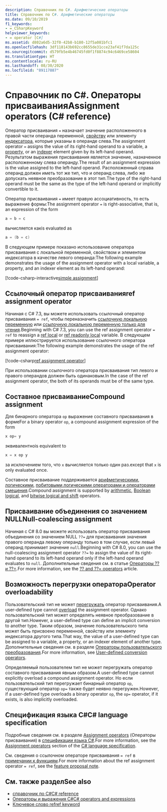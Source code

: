 ```yaml
---
description: Справочник по C#. Арифметические операторы
title: Справочник по C#. Арифметические операторы
ms.date: 09/10/2019
f1_keywords:
- =_CSharpKeyword
helpviewer_keywords:
- = operator [C#]
ms.assetid: d802a6d5-32f0-42b8-b180-12f5a081bfc1
ms.openlocfilehash: 3df118143b692cc8655de31cce23af41f7da125c
ms.sourcegitcommit: d579fb5e4b46745fd0f1f8874c94c6469ce58604
ms.translationtype: HT
ms.contentlocale: ru-RU
ms.lasthandoff: 08/30/2020
ms.locfileid: "89117887"
---
```

# <a name="assignment-operators-c-reference"></a><span data-ttu-id="31554-103">Справочник по C#. Операторы присваивания</span><span class="sxs-lookup"><span data-stu-id="31554-103">Assignment operators (C# reference)</span></span>

<span data-ttu-id="31554-104">Оператор присваивания `=` назначает значение расположенного в правой части операнда переменной, [свойству](../../programming-guide/classes-and-structs/properties.md) или элементу [индексатора](../../programming-guide/indexers/index.md), которые указаны в операнде слева.</span><span class="sxs-lookup"><span data-stu-id="31554-104">The assignment operator `=` assigns the value of its right-hand operand to a variable, a [property](../../programming-guide/classes-and-structs/properties.md), or an [indexer](../../programming-guide/indexers/index.md) element given by its left-hand operand.</span></span> <span data-ttu-id="31554-105">Результатом выражения присваивания является значение, назначенное расположенному слева операнду.</span><span class="sxs-lookup"><span data-stu-id="31554-105">The result of an assignment expression is the value assigned to the left-hand operand.</span></span> <span data-ttu-id="31554-106">Расположенный справа операнд должен иметь тот же тип, что и операнд слева, либо же допускать неявное преобразование в этот тип.</span><span class="sxs-lookup"><span data-stu-id="31554-106">The type of the right-hand operand must be the same as the type of the left-hand operand or implicitly convertible to it.</span></span>

<span data-ttu-id="31554-107">Оператор присваивания `=` имеет правую ассоциативность, то есть выражение формы:</span><span class="sxs-lookup"><span data-stu-id="31554-107">The assignment operator `=` is right-associative, that is, an expression of the form</span></span>

```csharp
a = b = c
```

<span data-ttu-id="31554-108">вычисляется как</span><span class="sxs-lookup"><span data-stu-id="31554-108">is evaluated as</span></span>

```csharp
a = (b = c)
```

<span data-ttu-id="31554-109">В следующем примере показано использование оператора присваивания с локальной переменной, свойством и элементом индексатора в качестве левого операнда:</span><span class="sxs-lookup"><span data-stu-id="31554-109">The following example demonstrates the usage of the assignment operator with a local variable, a property, and an indexer element as its left-hand operand:</span></span>

[!code-csharp-interactive[simple assignment](snippets/shared/AssignmentOperator.cs#Simple)]

## <a name="ref-assignment-operator"></a><span data-ttu-id="31554-110">Ссылочный оператор присваивания</span><span class="sxs-lookup"><span data-stu-id="31554-110">ref assignment operator</span></span>

<span data-ttu-id="31554-111">Начиная с C# 7.3, вы можете использовать ссылочный оператор присваивания `= ref`, чтобы переназначить [ссылочную локальную переменную](../keywords/ref.md#ref-locals) или [ссылочную локальную переменную только для чтения](../keywords/ref.md#ref-readonly-locals).</span><span class="sxs-lookup"><span data-stu-id="31554-111">Beginning with C# 7.3, you can use the ref assignment operator `= ref` to reassign a [ref local](../keywords/ref.md#ref-locals) or [ref readonly local](../keywords/ref.md#ref-readonly-locals) variable.</span></span> <span data-ttu-id="31554-112">В следующем примере иллюстрируется использование ссылочного оператора присваивания:</span><span class="sxs-lookup"><span data-stu-id="31554-112">The following example demonstrates the usage of the ref assignment operator:</span></span>

[!code-csharp[ref assignment operator](snippets/shared/AssignmentOperator.cs#RefAssignment)]

<span data-ttu-id="31554-113">При использовании ссылочного оператора присваивания тип левого и правого операндов должен быть одинаковым.</span><span class="sxs-lookup"><span data-stu-id="31554-113">In the case of the ref assignment operator, the both of its operands must be of the same type.</span></span>

## <a name="compound-assignment"></a><span data-ttu-id="31554-114">Составное присваивание</span><span class="sxs-lookup"><span data-stu-id="31554-114">Compound assignment</span></span>

<span data-ttu-id="31554-115">Для бинарного оператора `op` выражение составного присваивания в форме</span><span class="sxs-lookup"><span data-stu-id="31554-115">For a binary operator `op`, a compound assignment expression of the form</span></span>

```csharp
x op= y
```

<span data-ttu-id="31554-116">эквивалентно</span><span class="sxs-lookup"><span data-stu-id="31554-116">is equivalent to</span></span>

```csharp
x = x op y
```

<span data-ttu-id="31554-117">за исключением того, что `x` вычисляется только один раз.</span><span class="sxs-lookup"><span data-stu-id="31554-117">except that `x` is only evaluated once.</span></span>

<span data-ttu-id="31554-118">Составное присваивание поддерживается [арифметическими](arithmetic-operators.md#compound-assignment), [логическими](boolean-logical-operators.md#compound-assignment), [побитовыми логическими операторами и операторами смещения](bitwise-and-shift-operators.md#compound-assignment).</span><span class="sxs-lookup"><span data-stu-id="31554-118">Compound assignment is supported by [arithmetic](arithmetic-operators.md#compound-assignment), [Boolean logical](boolean-logical-operators.md#compound-assignment), and [bitwise logical and shift](bitwise-and-shift-operators.md#compound-assignment) operators.</span></span>

## <a name="null-coalescing-assignment"></a><span data-ttu-id="31554-119">Присваивание объединения со значением NULL</span><span class="sxs-lookup"><span data-stu-id="31554-119">Null-coalescing assignment</span></span>

<span data-ttu-id="31554-120">Начиная с C# 8.0 вы можете использовать оператор присваивания объединения со значением NULL `??=` для присваивания значения правого операнда левому операнду только в том случае, если левый операнд принимает значение `null`.</span><span class="sxs-lookup"><span data-stu-id="31554-120">Beginning with C# 8.0, you can use the null-coalescing assignment operator `??=` to assign the value of its right-hand operand to its left-hand operand only if the left-hand operand evaluates to `null`.</span></span> <span data-ttu-id="31554-121">Дополнительные сведения см. в статье [Операторы ?? и ??=](null-coalescing-operator.md).</span><span class="sxs-lookup"><span data-stu-id="31554-121">For more information, see the [?? and ??= operators](null-coalescing-operator.md) article.</span></span>

## <a name="operator-overloadability"></a><span data-ttu-id="31554-122">Возможность перегрузки оператора</span><span class="sxs-lookup"><span data-stu-id="31554-122">Operator overloadability</span></span>

<span data-ttu-id="31554-123">Пользовательский тип не может [перегружать](operator-overloading.md) оператор присваивания.</span><span class="sxs-lookup"><span data-stu-id="31554-123">A user-defined type cannot [overload](operator-overloading.md) the assignment operator.</span></span> <span data-ttu-id="31554-124">Однако пользовательский тип может определять неявное преобразование в другой тип.</span><span class="sxs-lookup"><span data-stu-id="31554-124">However, a user-defined type can define an implicit conversion to another type.</span></span> <span data-ttu-id="31554-125">Таким образом, значение пользовательского типа может быть присвоено переменной, свойству или элементу индексатора другого типа.</span><span class="sxs-lookup"><span data-stu-id="31554-125">That way, the value of a user-defined type can be assigned to a variable, a property, or an indexer element of another type.</span></span> <span data-ttu-id="31554-126">Дополнительные сведения см. в разделе [Операторы пользовательского преобразования](user-defined-conversion-operators.md).</span><span class="sxs-lookup"><span data-stu-id="31554-126">For more information, see [User-defined conversion operators](user-defined-conversion-operators.md).</span></span>

<span data-ttu-id="31554-127">Определяемый пользователем тип не может перегружать оператор составного присваивания явным образом.</span><span class="sxs-lookup"><span data-stu-id="31554-127">A user-defined type cannot explicitly overload a compound assignment operator.</span></span> <span data-ttu-id="31554-128">Но если пользовательский тип перегружает бинарный оператор `op`, существующий оператор `op=` также будет неявно перегружен.</span><span class="sxs-lookup"><span data-stu-id="31554-128">However, if a user-defined type overloads a binary operator `op`, the `op=` operator, if it exists, is also implicitly overloaded.</span></span>

## <a name="c-language-specification"></a><span data-ttu-id="31554-129">Спецификация языка C#</span><span class="sxs-lookup"><span data-stu-id="31554-129">C# language specification</span></span>

<span data-ttu-id="31554-130">Подробные сведения см. в разделе [Assignment operators](~/_csharplang/spec/expressions.md#assignment-operators) (Операторы присваивания) в [спецификации языка C#](~/_csharplang/spec/introduction.md).</span><span class="sxs-lookup"><span data-stu-id="31554-130">For more information, see the [Assignment operators](~/_csharplang/spec/expressions.md#assignment-operators) section of the [C# language specification](~/_csharplang/spec/introduction.md).</span></span>

<span data-ttu-id="31554-131">См. сведения о ссылочном операторе присваивания `= ref` в [примечании к функциям](~/_csharplang/proposals/csharp-7.3/ref-local-reassignment.md).</span><span class="sxs-lookup"><span data-stu-id="31554-131">For more information about the ref assignment operator `= ref`, see the [feature proposal note](~/_csharplang/proposals/csharp-7.3/ref-local-reassignment.md).</span></span>

## <a name="see-also"></a><span data-ttu-id="31554-132">См. также раздел</span><span class="sxs-lookup"><span data-stu-id="31554-132">See also</span></span>

- [<span data-ttu-id="31554-133">справочник по C#</span><span class="sxs-lookup"><span data-stu-id="31554-133">C# reference</span></span>](../index.md)
- [<span data-ttu-id="31554-134">Операторы и выражения C#</span><span class="sxs-lookup"><span data-stu-id="31554-134">C# operators and expressions</span></span>](index.md)
- [<span data-ttu-id="31554-135">Ключевое слово ref</span><span class="sxs-lookup"><span data-stu-id="31554-135">ref keyword</span></span>](../keywords/ref.md)
